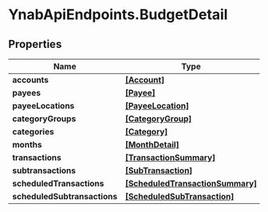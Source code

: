 # YnabApiEndpoints.BudgetDetail

## Properties
Name | Type | Description | Notes
------------ | ------------- | ------------- | -------------
**accounts** | [**[Account]**](Account.md) |  | [optional] 
**payees** | [**[Payee]**](Payee.md) |  | [optional] 
**payeeLocations** | [**[PayeeLocation]**](PayeeLocation.md) |  | [optional] 
**categoryGroups** | [**[CategoryGroup]**](CategoryGroup.md) |  | [optional] 
**categories** | [**[Category]**](Category.md) |  | [optional] 
**months** | [**[MonthDetail]**](MonthDetail.md) |  | [optional] 
**transactions** | [**[TransactionSummary]**](TransactionSummary.md) |  | [optional] 
**subtransactions** | [**[SubTransaction]**](SubTransaction.md) |  | [optional] 
**scheduledTransactions** | [**[ScheduledTransactionSummary]**](ScheduledTransactionSummary.md) |  | [optional] 
**scheduledSubtransactions** | [**[ScheduledSubTransaction]**](ScheduledSubTransaction.md) |  | [optional] 


